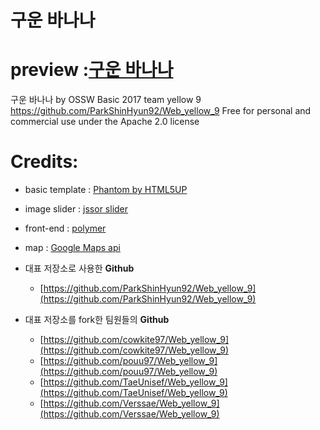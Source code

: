 구운 바나나
==========

# preview :[구운 바나나](https://verssae.github.io/Web_yellow_9/)

구운 바나나 by OSSW Basic 2017 team yellow 9
https://github.com/ParkShinHyun92/Web_yellow_9
Free for personal and commercial use under the Apache 2.0 license

# Credits:

 * basic template : [Phantom by HTML5UP](https://html5up.net)
 * image slider : [jssor slider](https://www.jssor.com)
 * front-end : [polymer](https://www.polymer-project.org/)
 * map : [Google Maps api](https://developers.google.com/maps/documentation/javascript/adding-a-google-map?hl=ko)

 * 대표 저장소로 사용한 **Github**
   * [https://github.com/ParkShinHyun92/Web_yellow_9](https://github.com/ParkShinHyun92/Web_yellow_9)
 * 대표 저장소를 fork한 팀원들의 **Github**
   * [https://github.com/cowkite97/Web_yellow_9](https://github.com/cowkite97/Web_yellow_9)
   * [https://github.com/pouu97/Web_yellow_9](https://github.com/pouu97/Web_yellow_9)
   * [https://github.com/TaeUnisef/Web_yellow_9](https://github.com/TaeUnisef/Web_yellow_9)
   * [https://github.com/Verssae/Web_yellow_9](https://github.com/Verssae/Web_yellow_9)
